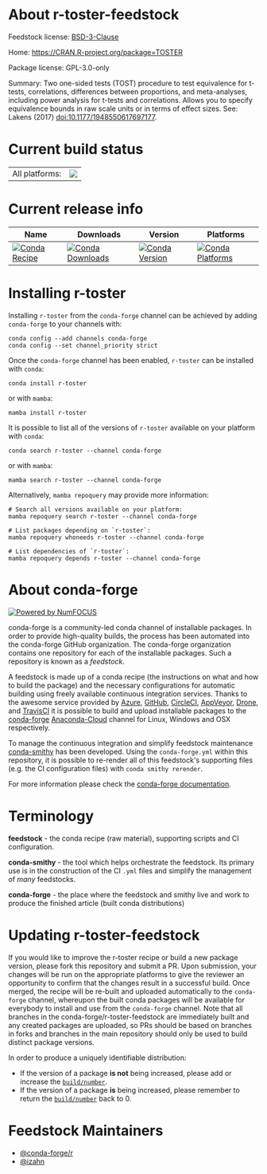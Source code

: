 About r-toster-feedstock
========================

Feedstock license: [BSD-3-Clause](https://github.com/conda-forge/r-toster-feedstock/blob/main/LICENSE.txt)

Home: https://CRAN.R-project.org/package=TOSTER

Package license: GPL-3.0-only

Summary: Two one-sided tests (TOST) procedure to test equivalence for t-tests, correlations, differences between proportions, and meta-analyses, including power analysis for t-tests and correlations. Allows you to specify equivalence bounds in raw scale units or in terms of effect sizes. See: Lakens (2017) <doi:10.1177/1948550617697177>.

Current build status
====================


<table><tr><td>All platforms:</td>
    <td>
      <a href="https://dev.azure.com/conda-forge/feedstock-builds/_build/latest?definitionId=13348&branchName=main">
        <img src="https://dev.azure.com/conda-forge/feedstock-builds/_apis/build/status/r-toster-feedstock?branchName=main">
      </a>
    </td>
  </tr>
</table>

Current release info
====================

| Name | Downloads | Version | Platforms |
| --- | --- | --- | --- |
| [![Conda Recipe](https://img.shields.io/badge/recipe-r--toster-green.svg)](https://anaconda.org/conda-forge/r-toster) | [![Conda Downloads](https://img.shields.io/conda/dn/conda-forge/r-toster.svg)](https://anaconda.org/conda-forge/r-toster) | [![Conda Version](https://img.shields.io/conda/vn/conda-forge/r-toster.svg)](https://anaconda.org/conda-forge/r-toster) | [![Conda Platforms](https://img.shields.io/conda/pn/conda-forge/r-toster.svg)](https://anaconda.org/conda-forge/r-toster) |

Installing r-toster
===================

Installing `r-toster` from the `conda-forge` channel can be achieved by adding `conda-forge` to your channels with:

```
conda config --add channels conda-forge
conda config --set channel_priority strict
```

Once the `conda-forge` channel has been enabled, `r-toster` can be installed with `conda`:

```
conda install r-toster
```

or with `mamba`:

```
mamba install r-toster
```

It is possible to list all of the versions of `r-toster` available on your platform with `conda`:

```
conda search r-toster --channel conda-forge
```

or with `mamba`:

```
mamba search r-toster --channel conda-forge
```

Alternatively, `mamba repoquery` may provide more information:

```
# Search all versions available on your platform:
mamba repoquery search r-toster --channel conda-forge

# List packages depending on `r-toster`:
mamba repoquery whoneeds r-toster --channel conda-forge

# List dependencies of `r-toster`:
mamba repoquery depends r-toster --channel conda-forge
```


About conda-forge
=================

[![Powered by
NumFOCUS](https://img.shields.io/badge/powered%20by-NumFOCUS-orange.svg?style=flat&colorA=E1523D&colorB=007D8A)](https://numfocus.org)

conda-forge is a community-led conda channel of installable packages.
In order to provide high-quality builds, the process has been automated into the
conda-forge GitHub organization. The conda-forge organization contains one repository
for each of the installable packages. Such a repository is known as a *feedstock*.

A feedstock is made up of a conda recipe (the instructions on what and how to build
the package) and the necessary configurations for automatic building using freely
available continuous integration services. Thanks to the awesome service provided by
[Azure](https://azure.microsoft.com/en-us/services/devops/), [GitHub](https://github.com/),
[CircleCI](https://circleci.com/), [AppVeyor](https://www.appveyor.com/),
[Drone](https://cloud.drone.io/welcome), and [TravisCI](https://travis-ci.com/)
it is possible to build and upload installable packages to the
[conda-forge](https://anaconda.org/conda-forge) [Anaconda-Cloud](https://anaconda.org/)
channel for Linux, Windows and OSX respectively.

To manage the continuous integration and simplify feedstock maintenance
[conda-smithy](https://github.com/conda-forge/conda-smithy) has been developed.
Using the ``conda-forge.yml`` within this repository, it is possible to re-render all of
this feedstock's supporting files (e.g. the CI configuration files) with ``conda smithy rerender``.

For more information please check the [conda-forge documentation](https://conda-forge.org/docs/).

Terminology
===========

**feedstock** - the conda recipe (raw material), supporting scripts and CI configuration.

**conda-smithy** - the tool which helps orchestrate the feedstock.
                   Its primary use is in the construction of the CI ``.yml`` files
                   and simplify the management of *many* feedstocks.

**conda-forge** - the place where the feedstock and smithy live and work to
                  produce the finished article (built conda distributions)


Updating r-toster-feedstock
===========================

If you would like to improve the r-toster recipe or build a new
package version, please fork this repository and submit a PR. Upon submission,
your changes will be run on the appropriate platforms to give the reviewer an
opportunity to confirm that the changes result in a successful build. Once
merged, the recipe will be re-built and uploaded automatically to the
`conda-forge` channel, whereupon the built conda packages will be available for
everybody to install and use from the `conda-forge` channel.
Note that all branches in the conda-forge/r-toster-feedstock are
immediately built and any created packages are uploaded, so PRs should be based
on branches in forks and branches in the main repository should only be used to
build distinct package versions.

In order to produce a uniquely identifiable distribution:
 * If the version of a package **is not** being increased, please add or increase
   the [``build/number``](https://docs.conda.io/projects/conda-build/en/latest/resources/define-metadata.html#build-number-and-string).
 * If the version of a package **is** being increased, please remember to return
   the [``build/number``](https://docs.conda.io/projects/conda-build/en/latest/resources/define-metadata.html#build-number-and-string)
   back to 0.

Feedstock Maintainers
=====================

* [@conda-forge/r](https://github.com/conda-forge/r/)
* [@izahn](https://github.com/izahn/)

